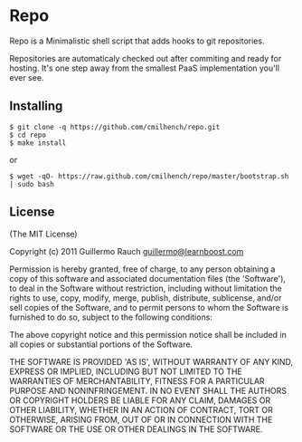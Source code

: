 # Repo

Repo is a Minimalistic shell script that adds hooks to git repositories.

Repositories are automaticaly checked out after commiting and ready for hosting.
It's one step away from the smallest PaaS implementation you'll ever see.

## Installing

    $ git clone -q https://github.com/cmilhench/repo.git
    $ cd repo
    $ make install

or

    $ wget -qO- https://raw.github.com/cmilhench/repo/master/bootstrap.sh | sudo bash
    

## License
    
(The MIT License)

Copyright (c) 2011 Guillermo Rauch <guillermo@learnboost.com>

Permission is hereby granted, free of charge, to any person obtaining
a copy of this software and associated documentation files (the
'Software'), to deal in the Software without restriction, including
without limitation the rights to use, copy, modify, merge, publish,
distribute, sublicense, and/or sell copies of the Software, and to
permit persons to whom the Software is furnished to do so, subject to
the following conditions:

The above copyright notice and this permission notice shall be
included in all copies or substantial portions of the Software.

THE SOFTWARE IS PROVIDED 'AS IS', WITHOUT WARRANTY OF ANY KIND,
EXPRESS OR IMPLIED, INCLUDING BUT NOT LIMITED TO THE WARRANTIES OF
MERCHANTABILITY, FITNESS FOR A PARTICULAR PURPOSE AND NONINFRINGEMENT.
IN NO EVENT SHALL THE AUTHORS OR COPYRIGHT HOLDERS BE LIABLE FOR ANY
CLAIM, DAMAGES OR OTHER LIABILITY, WHETHER IN AN ACTION OF CONTRACT,
TORT OR OTHERWISE, ARISING FROM, OUT OF OR IN CONNECTION WITH THE
SOFTWARE OR THE USE OR OTHER DEALINGS IN THE SOFTWARE.